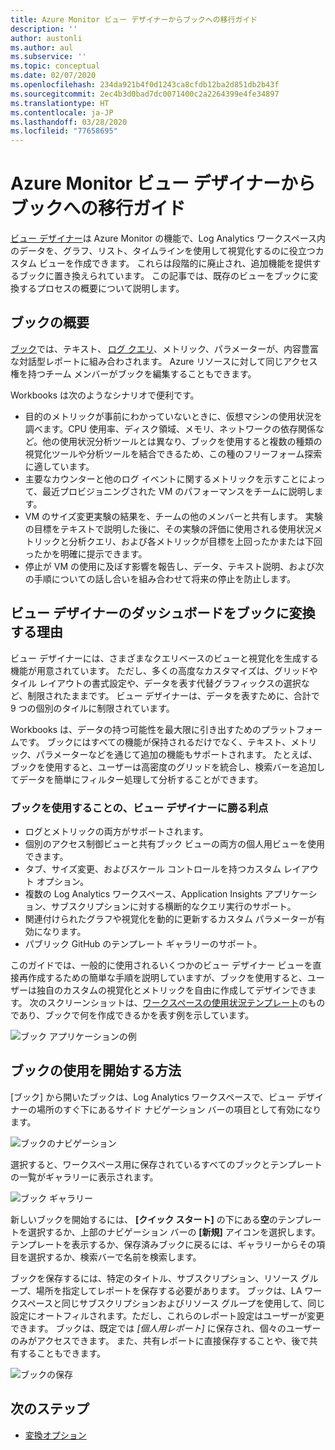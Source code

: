 ```yaml
---
title: Azure Monitor ビュー デザイナーからブックへの移行ガイド
description: ''
author: austonli
ms.author: aul
ms.subservice: ''
ms.topic: conceptual
ms.date: 02/07/2020
ms.openlocfilehash: 234da921b4f0d1243ca8cfdb12ba2d851db2b43f
ms.sourcegitcommit: 2ec4b3d0bad7dc0071400c2a2264399e4fe34897
ms.translationtype: HT
ms.contentlocale: ja-JP
ms.lasthandoff: 03/28/2020
ms.locfileid: "77658695"
---
```

# <a name="azure-monitor-view-designer-to-workbooks-transition-guide"></a>Azure Monitor ビュー デザイナーからブックへの移行ガイド
[ビュー デザイナー](view-designer.md)は Azure Monitor の機能で、Log Analytics ワークスペース内のデータを、グラフ、リスト、タイムラインを使用して視覚化するのに役立つカスタム ビューを作成できます。 これらは段階的に廃止され、追加機能を提供するブックに置き換えられています。 この記事では、既存のビューをブックに変換するプロセスの概要について説明します。

## <a name="workbooks-overview"></a>ブックの概要
[ブック](../insights/vminsights-workbooks.md)では、テキスト、 [ログ クエリ](../log-query/query-language.md)、メトリック、パラメーターが、内容豊富な対話型レポートに組み合わされます。 Azure リソースに対して同じアクセス権を持つチーム メンバーがブックを編集することもできます。

Workbooks は次のようなシナリオで便利です。

-   目的のメトリックが事前にわかっていないときに、仮想マシンの使用状況を調べます。CPU 使用率、ディスク領域、メモリ、ネットワークの依存関係など。他の使用状況分析ツールとは異なり、ブックを使用すると複数の種類の視覚化ツールや分析ツールを結合できるため、この種のフリーフォーム探索に適しています。
-   主要なカウンターと他のログ イベントに関するメトリックを示すことによって、最近プロビジョニングされた VM のパフォーマンスをチームに説明します。
-   VM のサイズ変更実験の結果を、チームの他のメンバーと共有します。 実験の目標をテキストで説明した後に、その実験の評価に使用される使用状況メトリックと分析クエリ、および各メトリックが目標を上回ったかまたは下回ったかを明確に提示できます。
-   停止が VM の使用に及ぼす影響を報告し、データ、テキスト説明、および次の手順についての話し合いを組み合わせて将来の停止を防止します。


## <a name="why-convert-view-designer-dashboards-to-workbooks"></a>ビュー デザイナーのダッシュボードをブックに変換する理由

ビュー デザイナーには、さまざまなクエリベースのビューと視覚化を生成する機能が用意されています。 ただし、多くの高度なカスタマイズは、グリッドやタイル レイアウトの書式設定や、データを表す代替グラフィックスの選択など、制限されたままです。 ビュー デザイナーは、データを表すために、合計で 9 つの個別のタイルに制限されています。

Workbooks は、データの持つ可能性を最大限に引き出すためのプラットフォームです。 ブックにはすべての機能が保持されるだけでなく、テキスト、メトリック、パラメーターなどを通じて追加の機能もサポートされます。 たとえば、ブックを使用すると、ユーザーは高密度のグリッドを統合し、検索バーを追加してデータを簡単にフィルター処理して分析することができます。 

### <a name="advantages-of-using-workbooks-over-view-designer"></a>ブックを使用することの、ビュー デザイナーに勝る利点

* ログとメトリックの両方がサポートされます。
* 個別のアクセス制御ビューと共有ブック ビューの両方の個人用ビューを使用できます。
* タブ、サイズ変更、およびスケール コントロールを持つカスタム レイアウト オプション。
* 複数の Log Analytics ワークスペース、Application Insights アプリケーション、サブスクリプションに対する横断的なクエリ実行のサポート。
* 関連付けられたグラフや視覚化を動的に更新するカスタム パラメーターが有効になります。
* パブリック GitHub のテンプレート ギャラリーのサポート。

このガイドでは、一般的に使用されるいくつかのビュー デザイナー ビューを直接再作成するための簡単な手順を説明していますが、ブックを使用すると、ユーザーは独自のカスタムの視覚化とメトリックを自由に作成してデザインできます。 次のスクリーンショットは、[ワークスペースの使用状況テンプレート](https://go.microsoft.com/fwlink/?linkid=874159&resourceId=Azure%20Monitor&featureName=Workbooks&itemId=community-Workbooks%2FAzure%20Monitor%20-%20Workspaces%2FWorkspace%20Usage&workbookTemplateName=Workspace%20Usage&func=NavigateToPortalFeature&type=workbook)のものであり、ブックで何を作成できるかを表す例を示しています。


![ブック アプリケーションの例](media/view-designer-conversion-overview/workbook-template-example.jpg)


## <a name="how-to-start-using-workbooks"></a>ブックの使用を開始する方法
[ブック] から開いたブックは、Log Analytics ワークスペースで、ビュー デザイナーの場所のすぐ下にあるサイド ナビゲーション バーの項目として有効になります。

![ブックのナビゲーション](media/view-designer-conversion-overview/workbooks-nav.png)

選択すると、ワークスペース用に保存されているすべてのブックとテンプレートの一覧がギャラリーに表示されます。

![ブック ギャラリー](media/view-designer-conversion-overview/workbooks-gallery.png)

新しいブックを開始するには、 **[クイック スタート]** の下にある**空**のテンプレートを選択するか、上部のナビゲーション バーの **[新規]** アイコンを選択します。 テンプレートを表示するか、保存済みブックに戻るには、ギャラリーからその項目を選択するか、検索バーで名前を検索します。

ブックを保存するには、特定のタイトル、サブスクリプション、リソース グループ、場所を指定してレポートを保存する必要があります。
ブックは、LA ワークスペースと同じサブスクリプションおよびリソース グループを使用して、同じ設定にオートフィルされます。ただし、これらのレポート設定はユーザーが変更できます。 ブックは、既定では *[個人用レポート]* に保存され、個々のユーザーのみがアクセスできます。 また、共有レポートに直接保存することや、後で共有することもできます。

![ブックの保存](media/view-designer-conversion-overview/workbooks-save.png)

## <a name="next-steps"></a>次のステップ

- [変換オプション](view-designer-conversion-options.md)

